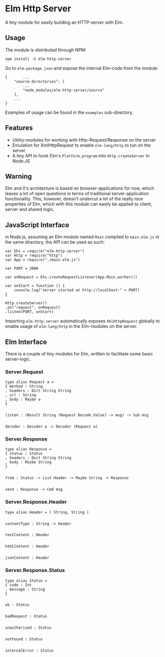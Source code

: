 # Elm Http Server
A tiny module for easily building an HTTP-server with Elm.

## Usage
The module is distributed through NPM:

`npm install -S elm-http-server`

Go to `elm-package.json` and expose the internal Elm-code from the module:


    {       ...
        "source-directories": [
            ...
            "node_modules/elm-http-server/source"
        ],
        ...
    }

Examples of usage can be found in the `examples` sub-directory.

## Features
- Utility-modules for working with Http-Request/Response on the server
- Emulation for XmlHttpRequest to enable `elm-lang/http` to run on the server
- A tiny API to hook Elm's `Platform.program` into `Http.createServer` in Node.JS

## Warning
Elm and it's architecture is based on browser-applications for now, which leaves a lot of open questions in terms of traditional server-application functionality. This, however, doesn't undercut a lot of the really nice properties of Elm, which with this module can easily be applied to client, server and shared logic.

## JavaScript Interface
in Node.js, assuming an Elm module named `Main` compiled to `main.elm.js` in the same directory, the API can be used as such:

    var Ehs = require("elm-http-server")
    var Http = require("http")
    var App = require("./main.elm.js")
    
    var PORT = 3000

    var onRequest = Ehs.createRequestListener(App.Main.worker())
    
    var onStart = function () {
        console.log("server started at http://localhost:" + PORT)
    }

    Http.createServer()
    .on("request", onRequest)
    .listen(PORT, onStart)

Importing `elm-http-server` automatically exposes `XmlHttpRequest` globally to enable usage of `elm-lang/http` in the Elm-modules on the server.

## Elm Interface
There is a couple of tiny modules for Elm, written to facilitate some basic server-logic.

### Server.Request
    type alias Request a =
    { method : String
    , headers : Dict String String
    , url : String
    , body : Maybe a
    }  
###  
    listen : (Result String (Request Decode.Value) -> msg) -> Sub msg
###
    decoder : Decoder a -> Decoder (Request a)

### Server.Response
    type alias Response =
    { status : Status
    , headers : Dict String String
    , body : Maybe String
    }
###
    from : Status -> List Header -> Maybe String -> Response
###
    send : Response -> Cmd msg

### Server.Response.Header
    type alias Header = ( String, String )
###
    contentType : String -> Header
###
    textContent : Header
###
    htmlContent : Header
###
    jsonContent : Header

### Server.Response.Status
    type alias Status =
    { code : Int
    , message : String
    }
###
    ok : Status
###
    badRequest : Status
###
    unauthorized : Status
###
    notFound : Status
###
    internalError : Status
